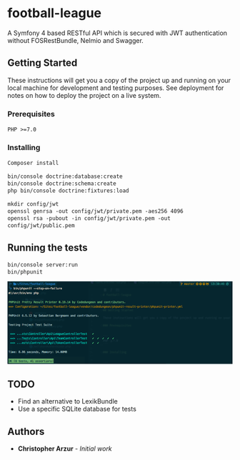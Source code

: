 # football-league

A Symfony 4 based RESTful API which is secured with JWT authentication without FOSRestBundle, Nelmio and Swagger. 

## Getting Started

These instructions will get you a copy of the project up and running on your local machine for development and testing purposes. See deployment for notes on how to deploy the project on a live system.

### Prerequisites

```
PHP >=7.0
```

### Installing

```
Composer install
```
```
bin/console doctrine:database:create
bin/console doctrine:schema:create
php bin/console doctrine:fixtures:load
```
```
mkdir config/jwt
openssl genrsa -out config/jwt/private.pem -aes256 4096
openssl rsa -pubout -in config/jwt/private.pem -out config/jwt/public.pem
```

## Running the tests

```
bin/console server:run
bin/phpunit
```

![alt text](public/readme-phpunit.png)

## TODO

* Find an alternative to LexikBundle
* Use a specific SQLite database for tests

## Authors

* **Christopher Arzur** - *Initial work*